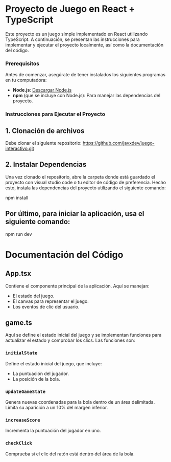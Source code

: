 # Proyecto de Juego en React + TypeScript

Este proyecto es un juego simple implementado en React utilizando TypeScript. A continuación, se presentan las instrucciones para implementar y ejecutar el proyecto localmente, así como la documentación del código.

### Prerequisitos

Antes de comenzar, asegúrate de tener instalados los siguientes programas en tu computadora:

- **Node.js**: [Descargar Node.js](https://nodejs.org/)
- **npm** (que se incluye con Node.js): Para manejar las dependencias del proyecto.

### Instrucciones para Ejecutar el Proyecto

## 1. Clonación de archivos

Debe clonar el siguiente repositorio: https://github.com/javxdev/juego-interactivo.git

## 2. Instalar Dependencias

Una vez clonado el repositorio, abre la carpeta donde está guardado el proyecto con visual studio code o tu editor de código de preferencia.
Hecho esto, instala las dependencias del proyecto utilizando el siguiente comando:

npm install

## Por último, para iniciar la aplicación, usa el siguiente comando:

npm run dev

# Documentación del Código

## App.tsx

Contiene el componente principal de la aplicación. Aquí se manejan:

- El estado del juego.
- El canvas para representar el juego.
- Los eventos de clic del usuario.

## game.ts

Aquí se define el estado inicial del juego y se implementan funciones para actualizar el estado y comprobar los clics. Las funciones son:

### `initialState`
Define el estado inicial del juego, que incluye:
- La puntuación del jugador.
- La posición de la bola.

### `updateGameState`
Genera nuevas coordenadas para la bola dentro de un área delimitada. Limita su aparición a un 10% del margen inferior.

### `increaseScore`
Incrementa la puntuación del jugador en uno.

### `checkClick`
Comprueba si el clic del ratón está dentro del área de la bola.
